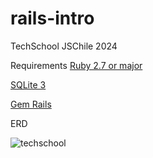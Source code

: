 # rails-intro
TechSchool JSChile 2024

Requirements
[Ruby 2.7 or major](https://www.ruby-lang.org/en/documentation/installation/)

[SQLite 3](https://www.sqlite.org/download.html)

[Gem Rails](https://guides.rubyonrails.org/getting_started.html)

ERD

![techschool](https://github.com/meraioth/rails-intro/assets/11747949/41307360-2664-4bd8-9940-74c626009fae)

